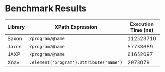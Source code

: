 
# Benchmark Results



| Library | XPath Expression | Execution Time (ns) | Execution Time (ms) | Result |
|---------|------------------|---------------------|---------------------|--------|
| Saxon | `/program/@name` | 112523710 | 112.52371 | j$Collections |
| Jaxen | `/program/@name` | 57733669 | 57.733669 | j$Collections |
| JAXP | `/program/@name` | 61652097 | 61.652097 | j$Collections |
| Xnav | `.element('program').attribute('name')` | 2978079 | 2.978079 | j$Collections |
